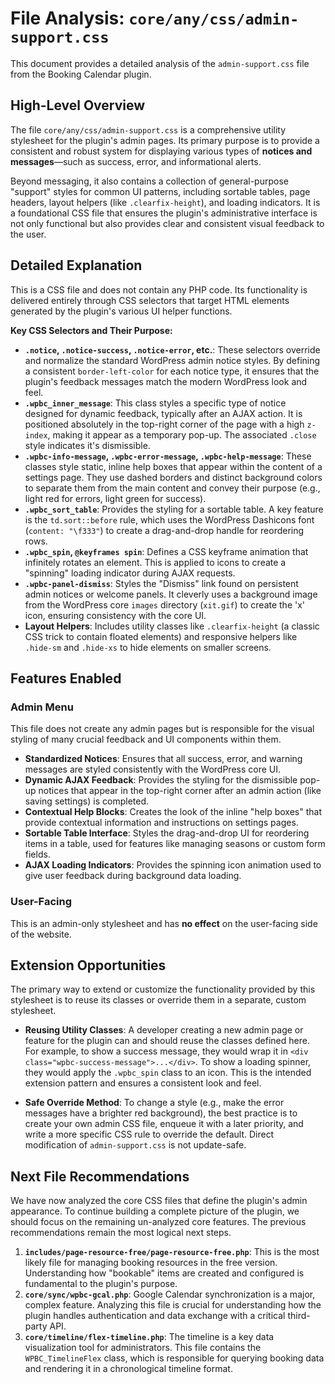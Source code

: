 # File Analysis: `core/any/css/admin-support.css`

This document provides a detailed analysis of the `admin-support.css` file from the Booking Calendar plugin.

## High-Level Overview

The file `core/any/css/admin-support.css` is a comprehensive utility stylesheet for the plugin's admin pages. Its primary purpose is to provide a consistent and robust system for displaying various types of **notices and messages**—such as success, error, and informational alerts.

Beyond messaging, it also contains a collection of general-purpose "support" styles for common UI patterns, including sortable tables, page headers, layout helpers (like `.clearfix-height`), and loading indicators. It is a foundational CSS file that ensures the plugin's administrative interface is not only functional but also provides clear and consistent visual feedback to the user.

## Detailed Explanation

This is a CSS file and does not contain any PHP code. Its functionality is delivered entirely through CSS selectors that target HTML elements generated by the plugin's various UI helper functions.

**Key CSS Selectors and Their Purpose:**

*   **`.notice`, `.notice-success`, `.notice-error`, etc.**: These selectors override and normalize the standard WordPress admin notice styles. By defining a consistent `border-left-color` for each notice type, it ensures that the plugin's feedback messages match the modern WordPress look and feel.
*   **`.wpbc_inner_message`**: This class styles a specific type of notice designed for dynamic feedback, typically after an AJAX action. It is positioned absolutely in the top-right corner of the page with a high `z-index`, making it appear as a temporary pop-up. The associated `.close` style indicates it's dismissible.
*   **`.wpbc-info-message`, `.wpbc-error-message`, `.wpbc-help-message`**: These classes style static, inline help boxes that appear within the content of a settings page. They use dashed borders and distinct background colors to separate them from the main content and convey their purpose (e.g., light red for errors, light green for success).
*   **`.wpbc_sort_table`**: Provides the styling for a sortable table. A key feature is the `td.sort::before` rule, which uses the WordPress Dashicons font (`content: "\f333"`) to create a drag-and-drop handle for reordering rows.
*   **`.wpbc_spin`, `@keyframes spin`**: Defines a CSS keyframe animation that infinitely rotates an element. This is applied to icons to create a "spinning" loading indicator during AJAX requests.
*   **`.wpbc-panel-dismiss`**: Styles the "Dismiss" link found on persistent admin notices or welcome panels. It cleverly uses a background image from the WordPress core `images` directory (`xit.gif`) to create the 'x' icon, ensuring consistency with the core UI.
*   **Layout Helpers**: Includes utility classes like `.clearfix-height` (a classic CSS trick to contain floated elements) and responsive helpers like `.hide-sm` and `.hide-xs` to hide elements on smaller screens.

## Features Enabled

### Admin Menu

This file does not create any admin pages but is responsible for the visual styling of many crucial feedback and UI components within them.

*   **Standardized Notices**: Ensures that all success, error, and warning messages are styled consistently with the WordPress core UI.
*   **Dynamic AJAX Feedback**: Provides the styling for the dismissible pop-up notices that appear in the top-right corner after an admin action (like saving settings) is completed.
*   **Contextual Help Blocks**: Creates the look of the inline "help boxes" that provide contextual information and instructions on settings pages.
*   **Sortable Table Interface**: Styles the drag-and-drop UI for reordering items in a table, used for features like managing seasons or custom form fields.
*   **AJAX Loading Indicators**: Provides the spinning icon animation used to give user feedback during background data loading.

### User-Facing

This is an admin-only stylesheet and has **no effect** on the user-facing side of the website.

## Extension Opportunities

The primary way to extend or customize the functionality provided by this stylesheet is to reuse its classes or override them in a separate, custom stylesheet.

*   **Reusing Utility Classes**: A developer creating a new admin page or feature for the plugin can and should reuse the classes defined here. For example, to show a success message, they would wrap it in `<div class="wpbc-success-message">...</div>`. To show a loading spinner, they would apply the `.wpbc_spin` class to an icon. This is the intended extension pattern and ensures a consistent look and feel.

*   **Safe Override Method**: To change a style (e.g., make the error messages have a brighter red background), the best practice is to create your own admin CSS file, enqueue it with a later priority, and write a more specific CSS rule to override the default. Direct modification of `admin-support.css` is not update-safe.

## Next File Recommendations

We have now analyzed the core CSS files that define the plugin's admin appearance. To continue building a complete picture of the plugin, we should focus on the remaining un-analyzed core features. The previous recommendations remain the most logical next steps.

1.  **`includes/page-resource-free/page-resource-free.php`**: This is the most likely file for managing booking resources in the free version. Understanding how "bookable" items are created and configured is fundamental to the plugin's purpose.
2.  **`core/sync/wpbc-gcal.php`**: Google Calendar synchronization is a major, complex feature. Analyzing this file is crucial for understanding how the plugin handles authentication and data exchange with a critical third-party API.
3.  **`core/timeline/flex-timeline.php`**: The timeline is a key data visualization tool for administrators. This file contains the `WPBC_TimelineFlex` class, which is responsible for querying booking data and rendering it in a chronological timeline format.
